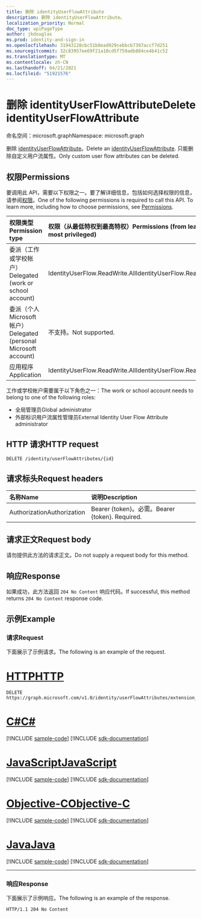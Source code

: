 ```yaml
---
title: 删除 identityUserFlowAttribute
description: 删除 identityUserFlowAttribute。
localization_priority: Normal
doc_type: apiPageType
author: jkdouglas
ms.prod: identity-and-sign-in
ms.openlocfilehash: 31943128cbc51b8ead929cebbcb7397accf7d251
ms.sourcegitcommit: 32c83957ee69f21a10cd5f759adb884ce4b41c52
ms.translationtype: MT
ms.contentlocale: zh-CN
ms.lasthandoff: 04/21/2021
ms.locfileid: "51921576"
---
```

# <a name="delete-identityuserflowattribute"></a><span data-ttu-id="11bde-103">删除 identityUserFlowAttribute</span><span class="sxs-lookup"><span data-stu-id="11bde-103">Delete identityUserFlowAttribute</span></span>

<span data-ttu-id="11bde-104">命名空间：microsoft.graph</span><span class="sxs-lookup"><span data-stu-id="11bde-104">Namespace: microsoft.graph</span></span>

<span data-ttu-id="11bde-105">删除 [identityUserFlowAttribute](../resources/identityuserflowattribute.md)。</span><span class="sxs-lookup"><span data-stu-id="11bde-105">Delete an [identityUserFlowAttribute](../resources/identityuserflowattribute.md).</span></span> <span data-ttu-id="11bde-106">只能删除自定义用户流属性。</span><span class="sxs-lookup"><span data-stu-id="11bde-106">Only custom user flow attributes can be deleted.</span></span>

## <a name="permissions"></a><span data-ttu-id="11bde-107">权限</span><span class="sxs-lookup"><span data-stu-id="11bde-107">Permissions</span></span>

<span data-ttu-id="11bde-p102">要调用此 API，需要以下权限之一。要了解详细信息，包括如何选择权限的信息，请参阅[权限](/graph/permissions-reference)。</span><span class="sxs-lookup"><span data-stu-id="11bde-p102">One of the following permissions is required to call this API. To learn more, including how to choose permissions, see [Permissions](/graph/permissions-reference).</span></span>

|<span data-ttu-id="11bde-110">权限类型</span><span class="sxs-lookup"><span data-stu-id="11bde-110">Permission type</span></span>      | <span data-ttu-id="11bde-111">权限（从最低特权到最高特权）</span><span class="sxs-lookup"><span data-stu-id="11bde-111">Permissions (from least to most privileged)</span></span>              |
|:--------------------|:---------------------------------------------------------|
|<span data-ttu-id="11bde-112">委派（工作或学校帐户）</span><span class="sxs-lookup"><span data-stu-id="11bde-112">Delegated (work or school account)</span></span>|<span data-ttu-id="11bde-113">IdentityUserFlow.ReadWrite.All</span><span class="sxs-lookup"><span data-stu-id="11bde-113">IdentityUserFlow.ReadWrite.All</span></span>|
|<span data-ttu-id="11bde-114">委派（个人 Microsoft 帐户）</span><span class="sxs-lookup"><span data-stu-id="11bde-114">Delegated (personal Microsoft account)</span></span>| <span data-ttu-id="11bde-115">不支持。</span><span class="sxs-lookup"><span data-stu-id="11bde-115">Not supported.</span></span>|
|<span data-ttu-id="11bde-116">应用程序</span><span class="sxs-lookup"><span data-stu-id="11bde-116">Application</span></span>|<span data-ttu-id="11bde-117">IdentityUserFlow.ReadWrite.All</span><span class="sxs-lookup"><span data-stu-id="11bde-117">IdentityUserFlow.ReadWrite.All</span></span>|

<span data-ttu-id="11bde-118">工作或学校帐户需要属于以下角色之一：</span><span class="sxs-lookup"><span data-stu-id="11bde-118">The work or school account needs to belong to one of the following roles:</span></span>

* <span data-ttu-id="11bde-119">全局管理员</span><span class="sxs-lookup"><span data-stu-id="11bde-119">Global administrator</span></span>
* <span data-ttu-id="11bde-120">外部标识用户流属性管理员</span><span class="sxs-lookup"><span data-stu-id="11bde-120">External Identity User Flow Attribute administrator</span></span>

## <a name="http-request"></a><span data-ttu-id="11bde-121">HTTP 请求</span><span class="sxs-lookup"><span data-stu-id="11bde-121">HTTP request</span></span>

<!-- { "blockType": "ignored" } -->
```http
DELETE /identity/userFlowAttributes/{id}
```

## <a name="request-headers"></a><span data-ttu-id="11bde-122">请求标头</span><span class="sxs-lookup"><span data-stu-id="11bde-122">Request headers</span></span>

|<span data-ttu-id="11bde-123">名称</span><span class="sxs-lookup"><span data-stu-id="11bde-123">Name</span></span>|<span data-ttu-id="11bde-124">说明</span><span class="sxs-lookup"><span data-stu-id="11bde-124">Description</span></span>|
|:---------------|:----------|
|<span data-ttu-id="11bde-125">Authorization</span><span class="sxs-lookup"><span data-stu-id="11bde-125">Authorization</span></span>|<span data-ttu-id="11bde-p103">Bearer {token}。必需。</span><span class="sxs-lookup"><span data-stu-id="11bde-p103">Bearer {token}. Required.</span></span>|

## <a name="request-body"></a><span data-ttu-id="11bde-128">请求正文</span><span class="sxs-lookup"><span data-stu-id="11bde-128">Request body</span></span>

<span data-ttu-id="11bde-129">请勿提供此方法的请求正文。</span><span class="sxs-lookup"><span data-stu-id="11bde-129">Do not supply a request body for this method.</span></span>

## <a name="response"></a><span data-ttu-id="11bde-130">响应</span><span class="sxs-lookup"><span data-stu-id="11bde-130">Response</span></span>

<span data-ttu-id="11bde-131">如果成功，此方法返回 `204 No Content` 响应代码。</span><span class="sxs-lookup"><span data-stu-id="11bde-131">If successful, this method returns `204 No Content` response code.</span></span>

## <a name="example"></a><span data-ttu-id="11bde-132">示例</span><span class="sxs-lookup"><span data-stu-id="11bde-132">Example</span></span>

### <a name="request"></a><span data-ttu-id="11bde-133">请求</span><span class="sxs-lookup"><span data-stu-id="11bde-133">Request</span></span>

<span data-ttu-id="11bde-134">下面展示了示例请求。</span><span class="sxs-lookup"><span data-stu-id="11bde-134">The following is an example of the request.</span></span>


# <a name="http"></a>[<span data-ttu-id="11bde-135">HTTP</span><span class="sxs-lookup"><span data-stu-id="11bde-135">HTTP</span></span>](#tab/http)
<!-- {
  "blockType": "request",
  "name": "delete_userFlowAttributes"
}
-->

``` http
DELETE https://graph.microsoft.com/v1.0/identity/userFlowAttributes/extension_d09380e2b4c642b9a203fb816a04a7ad_Hobby
```
# <a name="c"></a>[<span data-ttu-id="11bde-136">C#</span><span class="sxs-lookup"><span data-stu-id="11bde-136">C#</span></span>](#tab/csharp)
[!INCLUDE [sample-code](../includes/snippets/csharp/delete-userflowattributes-csharp-snippets.md)]
[!INCLUDE [sdk-documentation](../includes/snippets/snippets-sdk-documentation-link.md)]

# <a name="javascript"></a>[<span data-ttu-id="11bde-137">JavaScript</span><span class="sxs-lookup"><span data-stu-id="11bde-137">JavaScript</span></span>](#tab/javascript)
[!INCLUDE [sample-code](../includes/snippets/javascript/delete-userflowattributes-javascript-snippets.md)]
[!INCLUDE [sdk-documentation](../includes/snippets/snippets-sdk-documentation-link.md)]

# <a name="objective-c"></a>[<span data-ttu-id="11bde-138">Objective-C</span><span class="sxs-lookup"><span data-stu-id="11bde-138">Objective-C</span></span>](#tab/objc)
[!INCLUDE [sample-code](../includes/snippets/objc/delete-userflowattributes-objc-snippets.md)]
[!INCLUDE [sdk-documentation](../includes/snippets/snippets-sdk-documentation-link.md)]

# <a name="java"></a>[<span data-ttu-id="11bde-139">Java</span><span class="sxs-lookup"><span data-stu-id="11bde-139">Java</span></span>](#tab/java)
[!INCLUDE [sample-code](../includes/snippets/java/delete-userflowattributes-java-snippets.md)]
[!INCLUDE [sdk-documentation](../includes/snippets/snippets-sdk-documentation-link.md)]

---


### <a name="response"></a><span data-ttu-id="11bde-140">响应</span><span class="sxs-lookup"><span data-stu-id="11bde-140">Response</span></span>

<span data-ttu-id="11bde-141">下面展示了示例响应。</span><span class="sxs-lookup"><span data-stu-id="11bde-141">The following is an example of the response.</span></span>

<!-- {
  "blockType": "response",
  "truncated": true
}
-->

``` http
HTTP/1.1 204 No Content
```
